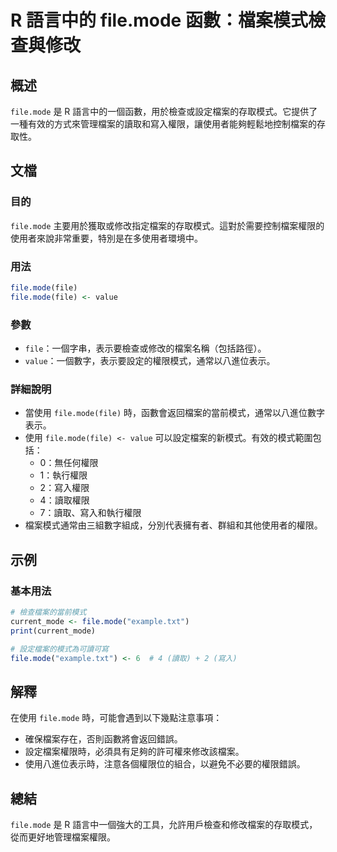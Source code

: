 <!--
Meta Description: # R 語言中的 file.mode 函數：檔案模式檢查與修改 ## 概述 `file.mode` 是 R 語言中的一個函數，用於檢查或設定檔案的存取模式。它提供了一種有效的方式來管理檔案的讀取和寫入權限，讓使用者能夠輕鬆地控制檔案的存取性。 ## 文檔 ### 目的 `file.mode` 主要用...
Meta Keywords: file, mode, value, current_mode, example
-->

# R 語言中的 file.mode 函數：檔案模式檢查與修改

## 概述
`file.mode` 是 R 語言中的一個函數，用於檢查或設定檔案的存取模式。它提供了一種有效的方式來管理檔案的讀取和寫入權限，讓使用者能夠輕鬆地控制檔案的存取性。

## 文檔
### 目的
`file.mode` 主要用於獲取或修改指定檔案的存取模式。這對於需要控制檔案權限的使用者來說非常重要，特別是在多使用者環境中。

### 用法
```R
file.mode(file)
file.mode(file) <- value
```

### 參數
- `file`：一個字串，表示要檢查或修改的檔案名稱（包括路徑）。
- `value`：一個數字，表示要設定的權限模式，通常以八進位表示。

### 詳細說明
- 當使用 `file.mode(file)` 時，函數會返回檔案的當前模式，通常以八進位數字表示。
- 使用 `file.mode(file) <- value` 可以設定檔案的新模式。有效的模式範圍包括：
  - 0：無任何權限
  - 1：執行權限
  - 2：寫入權限
  - 4：讀取權限
  - 7：讀取、寫入和執行權限
- 檔案模式通常由三組數字組成，分別代表擁有者、群組和其他使用者的權限。

## 示例
### 基本用法
```R
# 檢查檔案的當前模式
current_mode <- file.mode("example.txt")
print(current_mode)

# 設定檔案的模式為可讀可寫
file.mode("example.txt") <- 6  # 4 (讀取) + 2 (寫入)
```

## 解釋
在使用 `file.mode` 時，可能會遇到以下幾點注意事項：
- 確保檔案存在，否則函數將會返回錯誤。
- 設定檔案權限時，必須具有足夠的許可權來修改該檔案。
- 使用八進位表示時，注意各個權限位的組合，以避免不必要的權限錯誤。

## 總結
`file.mode` 是 R 語言中一個強大的工具，允許用戶檢查和修改檔案的存取模式，從而更好地管理檔案權限。